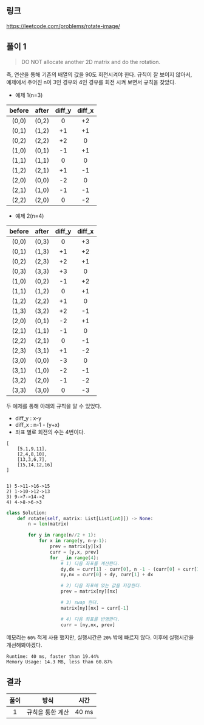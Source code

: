 ## 링크
https://leetcode.com/problems/rotate-image/

## 풀이 1

> DO NOT allocate another 2D matrix and do the rotation.

즉, 연산을 통해 기존의 배열의 값을 90도 회전시켜야 한다.
규칙이 잘 보이지 않아서, 예제에서 주어진 n이 3인 경우와 4인 경우를 회전 시켜 보면서 규칙을 찾았다.

- 예제 1(n=3)

| before | after  |  diff_y  | diff_x |
|:------:|:------:|:--------:|:------:|
| (0,0)  | (0,2)  |    0     |   +2   |
| (0,1)  | (1,2)  |    +1    |   +1   |
| (0,2)  | (2,2)  |    +2    |   0    |
| (1,0)  | (0,1)  |    -1    |   +1   |
| (1,1)  | (1,1)  |    0     |   0    |
| (1,2)  | (2,1)  |    +1    |   -1   |
| (2,0)  | (0,0)  |    -2    |   0    |
| (2,1)  | (1,0)  |    -1    |   -1   |
| (2,2)  | (2,0)  |    0     |   -2   |

- 예제 2(n=4)

| before | after | diff_y | diff_x |
|:------:|:-----:|:------:|:------:|
| (0,0)  | (0,3) |   0    |   +3   |
| (0,1)  | (1,3) |   +1   |   +2   |
| (0,2)  | (2,3) |   +2   |   +1   |
| (0,3)  | (3,3) |   +3   |   0    |
| (1,0)  | (0,2) |   -1   |   +2   |
| (1,1)  | (1,2) |   0    |   +1   |
| (1,2)  | (2,2) |   +1   |   0    |
| (1,3)  | (3,2) |   +2   |   -1   |
| (2,0)  | (0,1) |   -2   |   +1   |
| (2,1)  | (1,1) |   -1   |   0    |
| (2,2)  | (2,1) |   0    |   -1   |
| (2,3)  | (3,1) |   +1   |   -2   |
| (3,0)  | (0,0) |   -3   |   0    |
| (3,1)  | (1,0) |   -2   |   -1   |
| (3,2)  | (2,0) |   -1   |   -2   |
| (3,3)  | (3,0) |   0    |   -3   |

두 예제를 통해 아래의 규칙을 알 수 있었다.
- diff_y : x-y
- diff_x : n-1 - (y+x)
- 좌표 별로 회전의 수는 4번이다.
```text
[
    [5,1,9,11],
    [2,4,8,10],
    [13,3,6,7],
    [15,14,12,16]
]


1) 5->11->16->15
2) 1->10->12->13
3) 9->7->14->2
4) 4->8->6->3

```

```python
class Solution:
    def rotate(self, matrix: List[List[int]]) -> None:
        n = len(matrix)

        for y in range(n//2 + 1):
            for x in range(y, n-y-1):
                prev = matrix[y][x]
                curr = [y,x, prev]
                for _ in range(4):
                    # 1) 다음 좌표를 계산한다.
                    dy,dx = curr[1] - curr[0], n -1 - (curr[0] + curr[1])
                    ny,nx = curr[0] + dy, curr[1] + dx

                    # 2) 다음 좌표에 있는 값을 저장한다.
                    prev = matrix[ny][nx]

                    # 3) swap 한다.
                    matrix[ny][nx] = curr[-1]

                    # 4) 다음 좌표를 반영한다.
                    curr = [ny,nx, prev]
```

메모리는 `60%` 적게 사용 했지만, 실행시간은 `20%` 밖에 빠르지 않다. 이후에 실행시간을 개선해봐야겠다.
```text
Runtime: 40 ms, faster than 19.44% 
Memory Usage: 14.3 MB, less than 60.87%
```

## 결과
|풀이|     방식     |시간|
|:---:|:----------:|:--------:|
|1| 규칙을 통한 계산  |40 ms| 